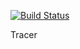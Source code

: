 [![Build Status](http://drone.ppay.me/api/badges/vhbfernandes/tracer/status.svg)](http://drone.ppay.me/vhbfernandes/tracer)

Tracer
